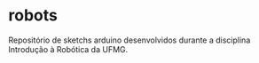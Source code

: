# robots
Repositório de sketchs arduino desenvolvidos durante a disciplina Introdução à Robótica da UFMG.
